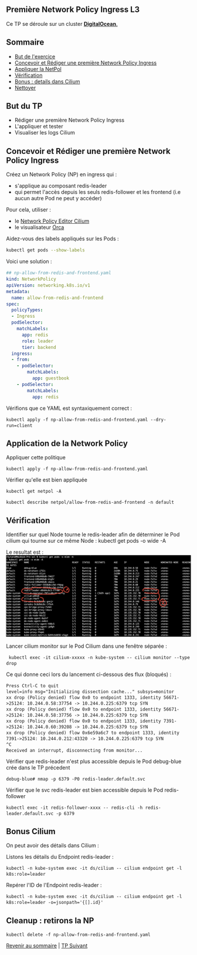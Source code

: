 ## Première Network Policy Ingress L3

Ce TP se déroule sur un cluster <ins>**DigitalOcean**<ins>.

## Sommaire
  * [But de l'exercice](#but-de-lexercice)
  * [Concevoir et Rédiger une première Network Policy Ingress](#concevoir-et-rédiger-une-première-network-policy-ingress)
  * [Appliquer la NetPol](#appliquer-la-netpol)
  * [Vérification](#vérification)
  * [Bonus : details dans Cilium](#bonus--details-dans-cilium)
  * [Nettoyer](#nettoyer)


## But du TP
* Rédiger une première Network Policy Ingress
* L'appliquer et tester
* Visualiser les logs Cilium


## Concevoir et Rédiger une première Network Policy Ingress
Créez un Network Policy (NP) en ingress qui :
* s'applique au composant redis-leader 
* qui permet l'accès depuis les  seuls  redis-follower et les frontend (i.e aucun autre Pod ne peut y accéder)

Pour cela, utiliser :
* le [Network Policy Editor Cilium](https://editor.cilium.io/)
* le visualisateur [Orca](https://orca.tufin.io/netpol/)

Aidez-vous des labels appliqués sur les Pods :
```bash
kubectl get pods --show-labels
```
Voici une solution :

```yaml
## np-allow-from-redis-and-frontend.yaml
kind: NetworkPolicy
apiVersion: networking.k8s.io/v1
metadata:
  name: allow-from-redis-and-frontend
spec:
  policyTypes:
  - Ingress
  podSelector:
    matchLabels:
      app: redis
      role: leader
      tier: backend
  ingress:
  - from:
    - podSelector:
        matchLabels:
          app: guestbook
    - podSelector:
        matchLabels:
          app: redis         
```

Vérifions que ce YAML est syntaxiquement correct :
```shell
kubectl apply -f np-allow-from-redis-and-frontend.yaml --dry-run=client
```
## Application de la Network Policy

Appliquer cette politique
```shell
kubectl apply -f np-allow-from-redis-and-frontend.yaml
```

Vérifier qu'elle est bien appliquée
```shell
kubectl get netpol -A
```

```shell
kubectl describe netpol/allow-from-redis-and-frontend -n default
```

## Vérification

Identifier sur quel Node tourne le redis-leader afin de déterminer le Pod cilium qui tourne sur ce même Node :
 kubectl get pods -o wide -A

 Le resultat est : ![](../img/img1.png)


Lancer cilium monitor sur le Pod Cilium dans une fenêtre séparée :
```shell
 kubectl exec -it cilium-xxxxx -n kube-system -- cilium monitor --type drop
```
Ce qui donne ceci lors du lancement ci-dessous des flux (bloqués) :
```
Press Ctrl-C to quit
level=info msg="Initializing dissection cache..." subsys=monitor
xx drop (Policy denied) flow 0x0 to endpoint 1333, identity 56671->25124: 10.244.0.58:37754 -> 10.244.0.225:6379 tcp SYN
xx drop (Policy denied) flow 0x0 to endpoint 1333, identity 56671->25124: 10.244.0.58:37756 -> 10.244.0.225:6379 tcp SYN
xx drop (Policy denied) flow 0x0 to endpoint 1333, identity 7391->25124: 10.244.0.60:39208 -> 10.244.0.225:6379 tcp SYN
xx drop (Policy denied) flow 0x6e59a6c7 to endpoint 1333, identity 7391->25124: 10.244.0.212:43320 -> 10.244.0.225:6379 tcp SYN
^C
Received an interrupt, disconnecting from monitor...
```

Vérifier que redis-leader n'est plus accessible depuis le Pod debug-blue crée dans le TP précedent
```shell
debug-blue# nmap -p 6379 -P0 redis-leader.default.svc
```

Vérifier que le svc redis-leader est bien accessible depuis le Pod redis-follower
```shell
kubectl exec -it redis-follower-xxxx -- redis-cli -h redis-leader.default.svc -p 6379
```

## Bonus Cilium

On peut avoir des détails dans Cilium :

Listons les détails du Endpoint redis-leader :
```shell
kubectl -n kube-system exec -it ds/cilium -- cilium endpoint get -l k8s:role=leader
```
Repérer l'ID de l'Endpoint redis-leader :
```shell
kubectl -n kube-system exec -it ds/cilium -- cilium endpoint get -l k8s:role=leader -o=jsonpath='{[].id}'
```

## Cleanup : retirons la NP
```shell
kubectl delete -f np-allow-from-redis-and-frontend.yaml
```

[Revenir au sommaire](../README.md) | [TP Suivant](./TP07.md)
